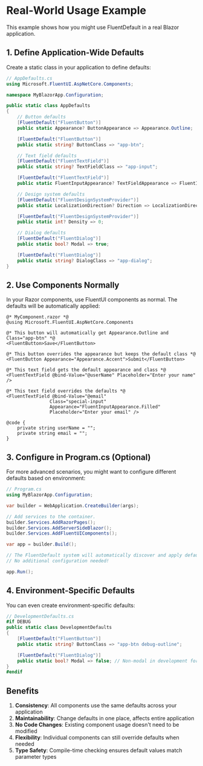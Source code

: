 # Real-World Usage Example

This example shows how you might use FluentDefault in a real Blazor application.

## 1. Define Application-Wide Defaults

Create a static class in your application to define defaults:

```csharp
// AppDefaults.cs
using Microsoft.FluentUI.AspNetCore.Components;

namespace MyBlazorApp.Configuration;

public static class AppDefaults
{
    // Button defaults
    [FluentDefault("FluentButton")]
    public static Appearance? ButtonAppearance => Appearance.Outline;

    [FluentDefault("FluentButton")]
    public static string? ButtonClass => "app-btn";

    // Text field defaults
    [FluentDefault("FluentTextField")]
    public static string? TextFieldClass => "app-input";

    [FluentDefault("FluentTextField")]
    public static FluentInputAppearance? TextFieldAppearance => FluentInputAppearance.Outline;

    // Design system defaults
    [FluentDefault("FluentDesignSystemProvider")]
    public static LocalizationDirection? Direction => LocalizationDirection.LeftToRight;

    [FluentDefault("FluentDesignSystemProvider")]
    public static int? Density => 0;

    // Dialog defaults
    [FluentDefault("FluentDialog")]
    public static bool? Modal => true;

    [FluentDefault("FluentDialog")]
    public static string? DialogClass => "app-dialog";
}
```

## 2. Use Components Normally

In your Razor components, use FluentUI components as normal. The defaults will be automatically applied:

```razor
@* MyComponent.razor *@
@using Microsoft.FluentUI.AspNetCore.Components

@* This button will automatically get Appearance.Outline and Class="app-btn" *@
<FluentButton>Save</FluentButton>

@* This button overrides the appearance but keeps the default class *@
<FluentButton Appearance="Appearance.Accent">Submit</FluentButton>

@* This text field gets the default appearance and class *@
<FluentTextField @bind-Value="@userName" Placeholder="Enter your name" />

@* This text field overrides the defaults *@
<FluentTextField @bind-Value="@email" 
                Class="special-input" 
                Appearance="FluentInputAppearance.Filled" 
                Placeholder="Enter your email" />

@code {
    private string userName = "";
    private string email = "";
}
```

## 3. Configure in Program.cs (Optional)

For more advanced scenarios, you might want to configure different defaults based on environment:

```csharp
// Program.cs
using MyBlazorApp.Configuration;

var builder = WebApplication.CreateBuilder(args);

// Add services to the container.
builder.Services.AddRazorPages();
builder.Services.AddServerSideBlazor();
builder.Services.AddFluentUIComponents();

var app = builder.Build();

// The FluentDefault system will automatically discover and apply defaults
// No additional configuration needed!

app.Run();
```

## 4. Environment-Specific Defaults

You can even create environment-specific defaults:

```csharp
// DevelopmentDefaults.cs
#if DEBUG
public static class DevelopmentDefaults
{
    [FluentDefault("FluentButton")]
    public static string? ButtonClass => "app-btn debug-outline";

    [FluentDefault("FluentDialog")]
    public static bool? Modal => false; // Non-modal in development for easier debugging
}
#endif
```

## Benefits

1. **Consistency**: All components use the same defaults across your application
2. **Maintainability**: Change defaults in one place, affects entire application
3. **No Code Changes**: Existing component usage doesn't need to be modified
4. **Flexibility**: Individual components can still override defaults when needed
5. **Type Safety**: Compile-time checking ensures default values match parameter types